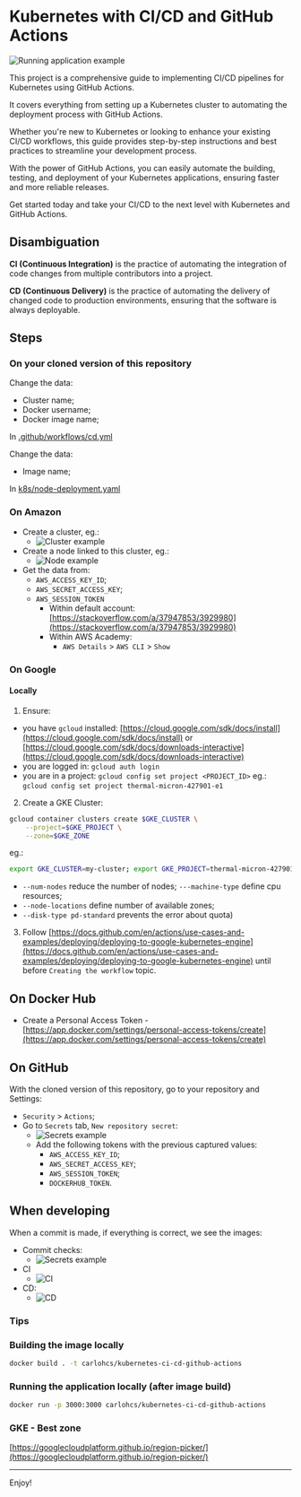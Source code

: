 # Kubernetes with CI/CD and GitHub Actions

![Running application example](./docs/hello-world.png)

This project is a comprehensive guide to implementing CI/CD pipelines for Kubernetes using GitHub Actions.

It covers everything from setting up a Kubernetes cluster to automating the deployment process with GitHub Actions.

Whether you're new to Kubernetes or looking to enhance your existing CI/CD workflows, this guide provides step-by-step instructions and best practices to streamline your development process.

With the power of GitHub Actions, you can easily automate the building, testing, and deployment of your Kubernetes applications, ensuring faster and more reliable releases.

Get started today and take your CI/CD to the next level with Kubernetes and GitHub Actions.

## Disambiguation

**CI (Continuous Integration)** is the practice of automating the integration of code changes from multiple contributors into a project.

**CD (Continuous Delivery)** is the practice of automating the delivery of changed code to production environments, ensuring that the software is always deployable.

## Steps

### On your cloned version of this repository

Change the data:

- Cluster name;
- Docker username;
- Docker image name;

In [.github/workflows/cd.yml](.github/workflows/cd.yml)

Change the data:

- Image name;

In [k8s/node-deployment.yaml](k8s/node-deployment.yaml)

### On Amazon

- Create a cluster, eg.:
  - ![Cluster example](./docs/cluster.jpeg)
- Create a node linked to this cluster, eg.:
  - ![Node example](./docs/node.jpeg)
- Get the data from:
  - `AWS_ACCESS_KEY_ID`;
  - `AWS_SECRET_ACCESS_KEY`;
  - `AWS_SESSION_TOKEN`
    - Within default account: [https://stackoverflow.com/a/37947853/3929980](https://stackoverflow.com/a/37947853/3929980)
    - Within AWS Academy:
      - `AWS Details` > `AWS CLI` > `Show`

### On Google

#### Locally

1. Ensure:

  - you have `gcloud` installed: [https://cloud.google.com/sdk/docs/install](https://cloud.google.com/sdk/docs/install) or [https://cloud.google.com/sdk/docs/downloads-interactive](https://cloud.google.com/sdk/docs/downloads-interactive)
  - you are logged in: `gcloud auth login`
  - you are in a project: `gcloud config set project <PROJECT_ID>` eg.: `gcloud config set project thermal-micron-427901-e1`

2. Create a GKE Cluster:

```bash
gcloud container clusters create $GKE_CLUSTER \
	--project=$GKE_PROJECT \
	--zone=$GKE_ZONE
```

eg.:

```bash
export GKE_CLUSTER=my-cluster; export GKE_PROJECT=thermal-micron-427901-e1; export GKE_ZONE=us-east1; gcloud container clusters create $GKE_CLUSTER --project=$GKE_PROJECT --zone=$GKE_ZONE --disk-type pd-standard --num-nodes=1 --machine-type=e2-micro --node-locations=us-east1-b
```

* `--num-nodes` reduce the number of nodes;  `---machine-type` define cpu resources;
* `--node-locations` define number of available zones;
* `--disk-type pd-standard` prevents the error about quota)

3. Follow [https://docs.github.com/en/actions/use-cases-and-examples/deploying/deploying-to-google-kubernetes-engine](https://docs.github.com/en/actions/use-cases-and-examples/deploying/deploying-to-google-kubernetes-engine) until before `Creating the workflow` topic.

## On Docker Hub

- Create a Personal Access Token - [https://app.docker.com/settings/personal-access-tokens/create](https://app.docker.com/settings/personal-access-tokens/create)

## On GitHub

With the cloned version of this repository, go to your repository and Settings:

- `Security` > `Actions`;
- Go to `Secrets` tab, `New repository secret`:
  - ![Secrets example](./docs/secrets-github.jpeg)
  - Add the following tokens with the previous captured values:
    - `AWS_ACCESS_KEY_ID`;
    - `AWS_SECRET_ACCESS_KEY`;
    - `AWS_SESSION_TOKEN`;
    - `DOCKERHUB_TOKEN`.

## When developing

When a commit is made, if everything is correct, we see the images:

- Commit checks:
  - ![Secrets example](./docs/all-builds-are-ok.jpeg)
- CI
  - ![CI](./docs/ci.png)
- CD:
  - ![CD](./docs/cd.jpeg)

### Tips

### Building the image locally

```bash
docker build . -t carlohcs/kubernetes-ci-cd-github-actions
```

### Running the application locally (after image build)

```bash
docker run -p 3000:3000 carlohcs/kubernetes-ci-cd-github-actions
```

### GKE - Best zone

[https://googlecloudplatform.github.io/region-picker/](https://googlecloudplatform.github.io/region-picker/)

---
Enjoy!
